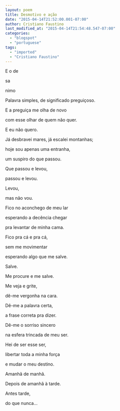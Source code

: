 ```yaml
---
layout: poem
title: Desmotivo e ação
date: "2015-04-14T21:52:00.001-07:00"
author: Cristiano Faustino
last_modified_at: "2015-04-14T21:54:48.547-07:00"
categories:
  - "blogspot"
  - "portuguese"
tags:
  - "imported"
  - "Cristiano Faustino"
---
```


E o de

sa

nimo

Palavra simples, de significado preguiçoso.

E a preguiça me olha de novo

com esse olhar de quem não quer.

E eu não quero.

Já desbravei mares, já escalei montanhas;

hoje sou apenas uma entranha,

um suspiro do que passou.

Que passou e levou,

passou e levou.

Levou,

mas não vou.

Fico no aconchego de meu lar

esperando a decência chegar

pra levantar de minha cama.

Fico pra cá e pra cá,

sem me movimentar

esperando algo que me salve.

Salve.

Me procure e me salve.

Me veja e grite,

dê-me vergonha na cara.

Dê-me a palavra certa,

a frase correta pra dizer.

Dê-me o sorriso sincero

na esfera trincada de meu ser.

Hei de ser esse ser,

libertar toda a minha força

e mudar o meu destino.

Amanhã de manhã.

Depois de amanhã à tarde.

Antes tarde,

do que nunca...